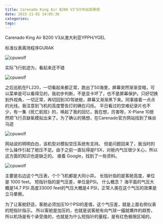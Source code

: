 ```yaml
---
title: Carenado King Air B200 V3飞行中出现黑视
date: 2015-11-01 14:05:36
categories:
tags:
---
```





Carenado King Air B200 V3从澳大利亚YPPH/YGEL

标准仪表离场程序GURAK

![cpuwolf](/images/data/attachment/201511/01/220340wwhlbipllhw2ghz2.jpg)

实际飞行航迹为，看起来还不错

![cpuwolf](/images/data/attachment/201511/01/220521nm4m8sp8ps4sz4kt.jpg)

之后巡航在FL220，一切看起来都正常，跑出了50海里，屏幕突然渐渐变暗，可以菜单是可以看得见的，我初步判断，不是显卡坏了，也不是屏幕保护。只好切换到外视角，一切正常，再切回到3D驾驶舱，屏幕又渐渐黑下来。同事接着一点点的光线，我注意到飞机的高度警告灯的确在闪烁。
平日看过的空难纪录片也不少，有一集《死亡航班》的，唤起了我的回忆，我在想，厉害呀，X-Plane 10居然把飞行员缺氧模拟出来了。为了确认的猜想，在Carenado官方网站找到了蛛丝马迹

![cpuwolf](/images/data/attachment/201511/01/221239qvf1gxvxfzlc1m9e.jpg)

网站说的明明白白，该机型对模拟空压系统有支持。
但是问题回来了，我当时的什么操作引起了舱压不足。由于之前一直玩得是FSX，对舱内气压很少关心，所以这方面的知识也是缺乏的。
接着 Google，找到了一些资料。

![cpuwolf](/images/data/attachment/201511/01/221924dz479ksnqgn7hsqy.png)


主要是右边这个气压表，个个飞机都是大同小异。
长指针指的是客舱高度，单位是 1000 feet。
短指针指的是气压差，单位是PSI。
什么概念？
海平面的气压大概是14.7 PSI
高度33000 feet的气压大概是4 PSI，正常人类在这个气压的效果是立马晕厥。

为了让客舱舒适，客舱必须加压10个PSI的差值，这个气压差，就是上面右侧仪表的短指针指示。
所以客舱是加压的，也就是说客舱有向气球一撮就爆炸的趋势，所以机场是有个承受值的，也就是为什么短指针的量程，是有红色极限区域的。



